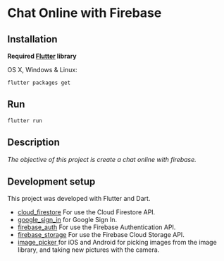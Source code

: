 # Chat Online with Firebase

## Installation

**Required [Flutter](https://flutter.dev/docs/get-started/install) library**

OS X, Windows & Linux:

```
flutter packages get
```

## Run

```
flutter run
```

## Description

_The objective of this project is create a chat online with firebase._

## Development setup

This project was developed with Flutter and Dart.

- [cloud_firestore](https://pub.dev/packages/cloud_firestore) For use the Cloud Firestore API.
- [google_sign_in](https://pub.dev/packages/google_sign_in) for Google Sign In.
- [firebase_auth](https://pub.dev/packages/firebase_auth) For use the Firebase Authentication API.
- [firebase_storage](https://pub.dev/packages/firebase_storage) For use the Firebase Cloud Storage API.
- [image_picker ](https://pub.dev/packages/image_picker) for iOS and Android for picking images from the image library, and taking new pictures with the camera.
